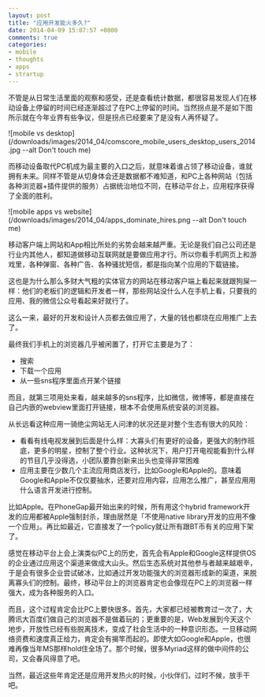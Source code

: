 ```yaml
---
layout: post
title: "应用开发能火多久?"
date: 2014-04-09 15:07:57 +0800
comments: true
categories:
- mobile
- thoughts
- apps
- strartup
---
```


不管是从日常生活里面的观察和感受，还是查看统计数据，都很容易发现人们在移动设备上停留的时间已经逐渐超过了在PC上停留的时间。当然拐点是不是如下图所示就在今年业界有些争议，但是拐点已经要来了是没有人再怀疑了。


![mobile vs desktop](/downloads/images/2014_04/comscore_mobile_users_desktop_users_2014.jpg --alt Don't touch me)


而移动设备取代PC机成为最主要的入口之后，就意味着谁占领了移动设备，谁就拥有未来。同样不管是从切身体会还是数据都不难知道，和PC上各种网站（包括各种浏览器+插件提供的服务）占据统治地位不同，在移动平台上，应用程序获得了全面的胜利。


![mobile apps vs website](/downloads/images/2014_04/apps_dominate_hires.png --alt Don't touch me)

移动客户端上网站和App相比所处的劣势会越来越严重。无论是我们自己公司还是行业内其他人，都知道做移动互联网就是要做应用才行。所以你看手机网页上和游戏里，各种弹窗、各种广告、各种骚扰短信，都是指向某个应用的下载链接。

这也是为什么那么多财大气粗的实体官方的网站在移动客户端上看起来就跟狗屎一样：他们的老板们的逻辑和开发者一样，那些网站没什么人在手机上看，只要我的应用、我的微信公众号看起来好就行了。

这么一来，最好的开发和设计人员都去做应用了，大量的钱也都烧在应用推广上去了。

最终我们手机上的浏览器几乎被闲置了，打开它主要是为了：

* 搜索
* 下载一个应用
* 从一些sns程序里面点开某个链接

而且，就第三项用处来看，越来越多的sns程序，比如微信，微博等，都是直接在自己内嵌的webview里面打开链接，根本不会使用系统安装的浏览器。

从长远看这种应用一骑绝尘网站无人问津的状况还是对整个生态有很大的风险：

* 看看有线电视发展到后面是什么样：大寡头们有更好的设备，更强大的制作班底，更多的明星，控制了整个行业。这种状况下，用户打开电视能看到什么样的节目几乎没得选，小团队要靠创新来出头也变得非常困难
* 应用主要在少数几个主流应用商店发行，比如Google和Apple的。意味着Google和Apple不仅仅要抽水，还要对应用内容，应用怎么推广，甚至应用用什么语言开发进行控制。

比如Apple。在PhoneGap最开始出来的时候，所有用这个hybrid framework开发的应用都被Apple强制封杀，理由居然是「不使用native library开发的应用不像一个应用」。再比如最近，它直接发了一个policy就让所有跟BT币有关的应用下架了。

感觉在移动平台上会上演类似PC上的历史，首先会有Apple和Google这样提供OS的企业通过应用这个渠道来做成大山头。然后生态系统对其他参与者越来越艰辛，于是会有很多企业尝试破冰，比如通过开发功能强大的浏览器形成新的渠道，来脱离寡头们的控制。最终，移动平台上的浏览器肯定也会像现在PC上的浏览器一样强大，成为各种服务的入口。

而且，这个过程肯定会比PC上要快很多。首先，大家都已经被教育过一次了，大腾讯大百度们做自己的浏览器不是做着玩的；更重要的是，Web发展到今天这个地步，开放性已经有些脱离技术，变成了社会生活中的一种意识形态。一旦移动网络资费和速度真正给力，肯定会有揭竿而起的。即使大如Google和Apple，也很难再像当年MS那样hold住全场了。那个时候，很多Myriad这样的做中间件的公司，又会春风得意了吧。

当然，最近这些年肯定还是应用开发热火的时候，小伙伴们，过时不候，放手干吧。


